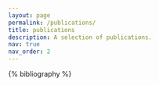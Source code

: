 ```yaml
---
layout: page
permalink: /publications/
title: publications
description: A selection of publications.
nav: true
nav_order: 2
---
```


<!-- _pages/publications.md -->
<div class="publications">

{% bibliography %}

</div>
